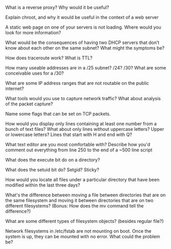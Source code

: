 What is a reverse proxy? Why would it be useful?

Explain chroot, and why it would be useful in the context of a web server

A static web page on one of your servers is not loading. Where would you look for more information?

What would be the consequences of having two DHCP servers that don’t know about each other on the same subnet? What might the symptoms be?

How does traceroute work? What is TTL?

How many useable addresses are in a /25 subnet? /24? /30? What are some conceivable uses for a /30?

What are some IP address ranges that are not routable on the public internet?

What tools would you use to capture network traffic? What about analysis of the packet capture?

Name some flags that can be set on TCP packets.

How would you display only lines containing at least one number from a bunch of text files? What about only lines without uppercase letters? Upper or lowercase letters? Lines that start with H and end with Q?

What text editor are you most comfortable with? Describe how you'd comment out everything from line 250 to the end of a ~500 line script

What does the execute bit do on a directory?

What does the setuid bit do? Setgid? Sticky?

How would you locate all files under a particular directory that have been modified within the last three days?

What's the difference between moving a file between directories that are on the same filesystem and moving it between directories that are on two different filesystems? (Bonus: How does the mv command tell the difference?)

What are some different types of filesystem objects? (besides regular file?)

Network filesystems in /etc/fstab are not mounting on boot. Once the system is up, they can be mounted with no error. What could the problem be?

